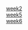 [week2](https://github.com/SimonTiU/assignments/blob/master/Assignment_week_2.ipynb)<br>
[week5](https://github.com/SimonTiU/assignments/blob/master/Assignment_week_5.ipynb)<br>
[week6](https://github.com/SimonTiU/assignments/blob/master/assignment4.ipynb)<br>
